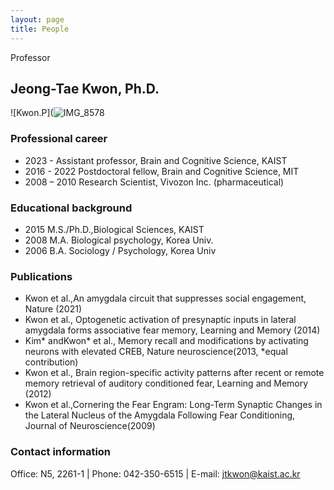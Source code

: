 ```yaml
---
layout: page
title: People
---
```


<p class="message">
  Professor
</p>

## Jeong-Tae Kwon, Ph.D.

![Kwon.P](![IMG_8578](https://github.com/KAISTCNNlab/KAISTCNNlab.github.io/assets/133527239/104f1f11-2b81-4e98-b5d4-867de949bb1b)

### Professional career
* 2023 -          Assistant professor, Brain and Cognitive Science, KAIST
* 2016 - 2022     Postdoctoral fellow, Brain and Cognitive Science, MIT
* 2008 – 2010     Research Scientist, Vivozon Inc. (pharmaceutical)

### Educational background
* 2015            M.S./Ph.D.,Biological Sciences, KAIST
* 2008            M.A. Biological psychology, Korea Univ.
* 2006            B.A. Sociology / Psychology, Korea Univ

### Publications
* Kwon et al.,An amygdala circuit that suppresses social engagement, Nature (2021)
* Kwon et al., Optogenetic activation of presynaptic inputs in lateral amygdala forms associative fear memory, Learning and Memory (2014) 
* Kim* andKwon* et al., Memory recall and modifications by activating neurons with elevated CREB, Nature neuroscience(2013, *equal contribution)
* Kwon et al., Brain region-specific activity patterns after recent or remote memory retrieval of auditory conditioned fear, Learning and Memory (2012)
* Kwon et al.,Cornering the Fear Engram: Long-Term Synaptic Changes in the Lateral Nucleus of the Amygdala Following Fear Conditioning, Journal of Neuroscience(2009)

### Contact information
Office: N5, 2261-1   |   Phone: 042-350-6515   |   E-mail: jtkwon@kaist.ac.kr
